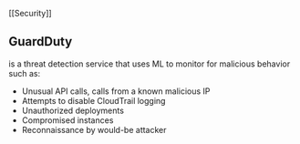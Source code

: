 [[Security]]

## GuardDuty

is a threat detection service that uses ML to monitor for malicious behavior such as:
- Unusual API calls, calls from a known malicious IP
- Attempts to disable CloudTrail logging
- Unauthorized deployments
- Compromised instances
- Reconnaissance by would-be attacker

